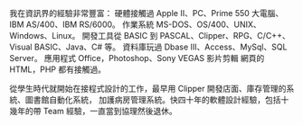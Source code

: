 我在資訊界的經驗非常豐富：
硬體接觸過 Apple II、PC、Prime 550 大電腦、IBM AS/400、IBM RS/6000。
作業系統 MS-DOS、OS/400、UNIX、Windows、Linux。
開發工具從 BASIC 到 PASCAL、Clipper、RPG、C/C++、Visual BASIC、Java、C# 等。
資料庫玩過 Dbase III、Access、MySql、SQL Server。
應用程式 Office，Photoshop、Sony VEGAS 影片剪輯
網頁的 HTML，PHP 都有接觸過。

從學生時代就開始在接程式設計的工作，最早用 Clipper 開發店面、庫存管理的系統、圖書館自動化系統，
加護病房管理系統。快四十年的軟體設計經驗，包括十幾年的帶 Team 經驗，一直當到協理然後退休。
